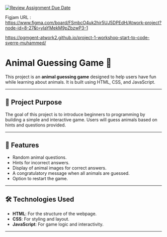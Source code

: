 [![Review Assignment Due Date](https://classroom.github.com/assets/deadline-readme-button-22041afd0340ce965d47ae6ef1cefeee28c7c493a6346c4f15d667ab976d596c.svg)](https://classroom.github.com/a/OtCKnre3)

Figjam URL : https://www.figma.com/board/FSmbcO4uk2hir5UJ5DPEdH/Atwork-project?node-id=8-27&t=yIaYMekM9pZbzwP3-1

https://pgmgent-atwork2.github.io/project-1-workshop-start-to-code-sverre-muhammed/

# Animal Guessing Game 🐾

This project is an **animal guessing game** designed to help users have fun while learning about animals. It is built using HTML, CSS, and JavaScript.

---

## 🎯 Project Purpose
The goal of this project is to introduce beginners to programming by building a simple and interactive game. Users will guess animals based on hints and questions provided.

---

## 🚀 Features
- Random animal questions.
- Hints for incorrect answers.
- Display of animal images for correct answers.
- A congratulatory message when all animals are guessed.
- Option to restart the game.

---

## 🛠️ Technologies Used
- **HTML**: For the structure of the webpage.
- **CSS**: For styling and layout.
- **JavaScript**: For game logic and interactivity.

---